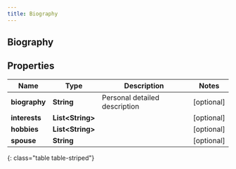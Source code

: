 ```yaml
---
title: Biography
---
```

## Biography


## Properties

| Name | Type | Description | Notes |
| ------------ | ------------- | ------------- | ------------- |
| **biography** | <!----><!---->**String**<!----> | Personal detailed description |  [optional] |
| **interests** | <!----><!---->**List&lt;String&gt;**<!----> |  |  [optional] |
| **hobbies** | <!----><!---->**List&lt;String&gt;**<!----> |  |  [optional] |
| **spouse** | <!----><!---->**String**<!----> |  |  [optional] |
{: class="table table-striped"}



